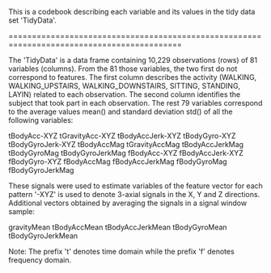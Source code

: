 This is a codebook describing each variable and its values in the tidy data set 'TidyData'.

===========================================================================================

The 'TidyData' is a data frame containing 10,229 observations (rows) of 81 variables (columns). From the 81 those variables, the two first do not correspond to features. The first column describes the activity (WALKING, WALKING_UPSTAIRS, WALKING_DOWNSTAIRS, SITTING, STANDING, LAYIN) related to each observation. The second column identifies the subject that took part in each observation. The rest 79 variables correspond to the average values mean() and standard deviation std() of all the following variables:

tBodyAcc-XYZ
tGravityAcc-XYZ
tBodyAccJerk-XYZ
tBodyGyro-XYZ
tBodyGyroJerk-XYZ
tBodyAccMag
tGravityAccMag
tBodyAccJerkMag
tBodyGyroMag
tBodyGyroJerkMag
fBodyAcc-XYZ
fBodyAccJerk-XYZ
fBodyGyro-XYZ
fBodyAccMag
fBodyAccJerkMag
fBodyGyroMag
fBodyGyroJerkMag

These signals were used to estimate variables of the feature vector for each pattern '-XYZ' is used to denote 3-axial signals in the X, Y and Z directions. Additional vectors obtained by averaging the signals in a signal window sample:

gravityMean
tBodyAccMean
tBodyAccJerkMean
tBodyGyroMean
tBodyGyroJerkMean


Note: The prefix 't' denotes time domain while the prefix 'f' denotes frequency domain.  